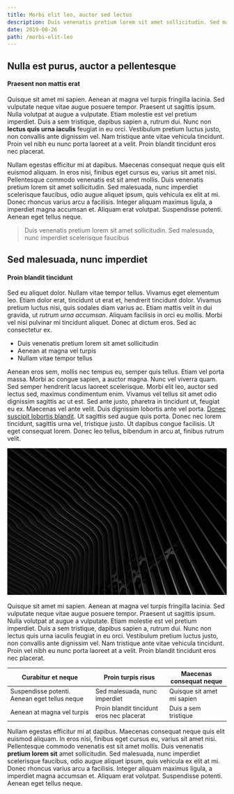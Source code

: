```yaml
---
title: Morbi elit leo, auctor sed lectus
description: Duis venenatis pretium lorem sit amet sollicitudin. Sed malesuada, nunc imperdiet
date: 2019-08-26
path: /morbi-elit-leo
---
```


## Nulla est purus, auctor a pellentesque

#### Praesent non mattis erat

Quisque sit amet mi sapien. Aenean at magna vel turpis fringilla lacinia. Sed vulputate neque vitae augue posuere tempor. Praesent ut sagittis ipsum. Nulla volutpat at augue a vulputate. Etiam molestie est vel pretium imperdiet. Duis a sem tristique, dapibus sapien a, rutrum dui. Nunc non **lectus quis urna iaculis** feugiat in eu orci. Vestibulum pretium luctus justo, non convallis ante dignissim vel. Nam tristique ante vitae vehicula tincidunt. Proin vel nibh eu nunc porta laoreet at a velit. Proin blandit tincidunt eros nec placerat.

Nullam egestas efficitur mi at dapibus. Maecenas consequat neque quis elit euismod aliquam. In eros nisi, finibus eget cursus eu, varius sit amet nisi. Pellentesque commodo venenatis est sit amet mollis. Duis venenatis pretium lorem sit amet sollicitudin. Sed malesuada, nunc imperdiet scelerisque faucibus, odio augue aliquet ipsum, quis vehicula ex elit at mi. Donec rhoncus varius arcu a facilisis. Integer aliquam maximus ligula, a imperdiet magna accumsan et. Aliquam erat volutpat. Suspendisse potenti. Aenean eget tellus neque.

> Duis venenatis pretium lorem sit amet sollicitudin. Sed malesuada, nunc imperdiet scelerisque faucibus

## Sed malesuada, nunc imperdiet

#### Proin blandit tincidunt

Sed eu aliquet dolor. Nullam vitae tempor tellus. Vivamus eget elementum leo. Etiam dolor erat, tincidunt ut erat et, hendrerit tincidunt dolor. Vivamus pretium luctus nisi, quis sodales diam varius ac. Etiam mattis velit in dui gravida, ut _rutrum urna accumsan_. Aliquam facilisis in orci eu mollis. Morbi vel nisi pulvinar mi tincidunt aliquet. Donec at dictum eros. Sed ac consectetur ex.

- Duis venenatis pretium lorem sit amet sollicitudin
- Aenean at magna vel turpis
- Nullam vitae tempor tellus

Aenean eros sem, mollis nec tempus eu, semper quis tellus. Etiam vel porta massa. Morbi ac congue sapien, a auctor magna. Nunc vel viverra quam. Sed semper hendrerit lacus laoreet scelerisque. Morbi elit leo, auctor sed lectus sed, maximus condimentum enim. Vivamus vel tellus sit amet odio dignissim sagittis ac ut est. Sed ante justo, pharetra in tincidunt ut, feugiat eu ex. Maecenas vel ante velit. Duis dignissim lobortis ante vel porta. [Donec suscipit lobortis blandit](http://github.com). Ut sagittis sed augue quis porta. Donec nec lorem tincidunt, sagittis urna vel, tristique justo. Ut dapibus congue facilisis. Ut eget consequat lorem. Donec leo tellus, bibendum in arcu at, finibus rutrum velit.

![This is the alt text for this image](./images/dark-design.jpg)

Quisque sit amet mi sapien. Aenean at magna vel turpis fringilla lacinia. Sed vulputate neque vitae augue posuere tempor. Praesent ut sagittis ipsum. Nulla volutpat at augue a vulputate. Etiam molestie est vel pretium imperdiet. Duis a sem tristique, dapibus sapien a, rutrum dui. Nunc non lectus quis urna iaculis feugiat in eu orci. Vestibulum pretium luctus justo, non convallis ante dignissim vel. Nam tristique ante vitae vehicula tincidunt. Proin vel nibh eu nunc porta laoreet at a velit. Proin blandit tincidunt eros nec placerat.

| Curabitur et neque                            | Proin turpis risus                        | Maecenas consequat neque   |
| --------------------------------------------- | ----------------------------------------- | -------------------------- |
| Suspendisse potenti. Aenean eget tellus neque | Sed malesuada, nunc imperdiet             | Quisque sit amet mi sapien |
| Aenean at magna vel turpis                    | Proin blandit tincidunt eros nec placerat | Duis a sem tristique       |

Nullam egestas efficitur mi at dapibus. Maecenas consequat neque quis elit euismod aliquam. In eros nisi, finibus eget cursus eu, varius sit amet nisi. Pellentesque commodo venenatis est sit amet mollis. Duis venenatis **pretium lorem sit** amet sollicitudin. Sed malesuada, nunc imperdiet scelerisque faucibus, odio augue aliquet ipsum, quis vehicula ex elit at mi. Donec rhoncus varius arcu a facilisis. Integer aliquam maximus ligula, a imperdiet magna accumsan et. Aliquam erat volutpat. Suspendisse potenti. Aenean eget tellus neque.
